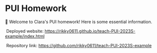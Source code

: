 # PUI Homework

👋 Welcome to Clara's PUI homework! Here is some essential information.

​
Deployed website: https://rikky0611.github.io/teach-PUI-2023S-example/index.html

​
Repository link: https://github.com/rikky0611/teach-PUI-2023S-example
​